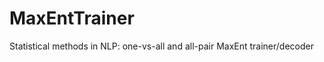 MaxEntTrainer
=============

Statistical methods in NLP: one-vs-all and all-pair MaxEnt trainer/decoder
